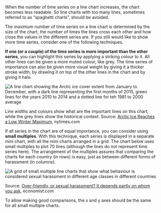 When the number of time series on a line chart increases,  the chart becomes less readable. So line charts with too many lines, sometimes referred to as “spaghetti charts”, should be avoided.

The maximum number of time series on a line chart is determined by the size of the chart, the number of times the lines cross each other and how close the values in the different series are. If you still would like to show more time series, consider one of the following techniques.

**If one (or a couple) of the time series is more important than the other series**, you can highlight this series by applying a striking colour to it. All other lines can be given a more muted colour, like grey. The time series of importance can also be given more visual weight by giving it a thicker stroke width, by drawing it on top of the other lines in the chart and by giving it halo.

![A line chart showing the Arctic ice cover extent from January to December, with a dark line representing the first months of 2015, green lines for the years 2010 to 2014 and a dotted line for teh 1981 to 2000 average](A%20deep%20dive%20into%20line%20charts%2019f19ced975b445e8ceec77d2db0d74d/sea-ice-linechart-grey-best-friend-watkins.png)

Line widths and colours show what are the important lines on this chart, while the grey lines show the historical context. Source: [Arctic Ice Reaches a Low Winter Maximum](https://www.nytimes.com/interactive/2015/03/24/science/earth/arctic-ice-low-winter-maximum.html), nytimes.com

If all series in the chart are of equal importance, you can consider using **small multiples**. With this technique, each series is displayed in a separate mini chart, with all the mini charts arranged in a grid. The chart below uses small multiples to plot 70 lines (although the lines do not represent time series here). The arrangement of the multiples assures that comparing the charts for each country (in rows) is easy, just as between different forms of harassment (in columns).

![A grid of small multiple line charts that show what behaviour is considered sexual harassment in different age classes in different countries](A%20deep%20dive%20into%20line%20charts%2019f19ced975b445e8ceec77d2db0d74d/eyes-are-up-here-smallmult-economist.jpg)

Source: [Over-friendly, or sexual harassment? It depends partly on whom you ask](https://www.economist.com/graphic-detail/2017/11/17/over-friendly-or-sexual-harassment-it-depends-partly-on-whom-you-ask?fsrc=scn%2Ftw%2Fte%2Fbl%2Fed%2F), economist.com

To allow making good comparisons, the x and y axes should be the same for all small multiple charts.